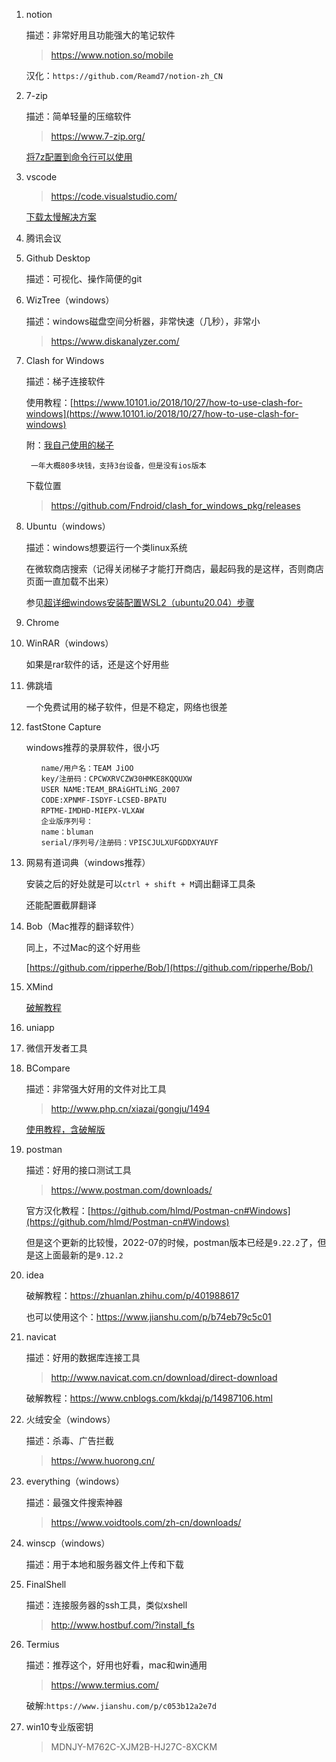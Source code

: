 <!--
 * @Date: 2022-06-27 14:41:28
 * @LastEditors: Lq
 * @LastEditTime: 2022-07-14 16:18:52
 * @FilePath: \learnningNotes\软件推荐及破解锦集\好用软件合集及软件资源.md
-->
1. notion

    描述：非常好用且功能强大的笔记软件

    > https://www.notion.so/mobile

    汉化：`https://github.com/Reamd7/notion-zh_CN`

2. 7-zip

    描述：简单轻量的压缩软件

    > https://www.7-zip.org/

    [将7z配置到命令行可以使用](https://www.likecs.com/show-829595.html)

3. vscode

    > https://code.visualstudio.com/

    [下载太慢解决方案](https://blog.csdn.net/zoecxy/article/details/124391379)

4. 腾讯会议

5. Github Desktop

    描述：可视化、操作简便的git

6. WizTree（windows）

    描述：windows磁盘空间分析器，非常快速（几秒），非常小

    > https://www.diskanalyzer.com/

7. Clash for Windows

    描述：梯子连接软件

    使用教程：[https://www.10101.io/2018/10/27/how-to-use-clash-for-windows](https://www.10101.io/2018/10/27/how-to-use-clash-for-windows)

    附：[我自己使用的梯子](https://protalv1.clsnetwork.co/user)

        一年大概80多块钱，支持3台设备，但是没有ios版本

    下载位置

    > https://github.com/Fndroid/clash_for_windows_pkg/releases

8. Ubuntu（windows）

    描述：windows想要运行一个类linux系统

    在微软商店搜索（记得关闭梯子才能打开商店，最起码我的是这样，否则商店页面一直加载不出来）

    参见[超详细windows安装配置WSL2（ubuntu20.04）步骤](https://zhuanlan.zhihu.com/p/438255467)

9.  Chrome

10. WinRAR（windows）

    如果是rar软件的话，还是这个好用些

11. 佛跳墙

    一个免费试用的梯子软件，但是不稳定，网络也很差

12. fastStone Capture

    windows推荐的录屏软件，很小巧

    ```
    　　name/用户名：TEAM JiOO
    　　key/注册码：CPCWXRVCZW30HMKE8KQQUXW
    　　USER NAME:TEAM_BRAiGHTLiNG_2007
    　　CODE:XPNMF-ISDYF-LCSED-BPATU
    　　RPTME-IMDHD-MIEPX-VLXAW
    　　企业版序列号：
    　　name：bluman
    　　serial/序列号/注册码：VPISCJULXUFGDDXYAUYF
    ```

13. 网易有道词典（windows推荐）

    安装之后的好处就是可以`ctrl + shift + M`调出翻译工具条

    还能配置截屏翻译

14. Bob（Mac推荐的翻译软件）

    同上，不过Mac的这个好用些

    [https://github.com/ripperhe/Bob/](https://github.com/ripperhe/Bob/)

15. XMind

    [破解教程](https://www.cnblogs.com/yjd_hycf_space/p/10403120.html)

16. uniapp

17. 微信开发者工具

18. BCompare

    描述：非常强大好用的文件对比工具

    > http://www.php.cn/xiazai/gongju/1494

    [使用教程，含破解版](https://m.php.cn/article/414433.html)

19. postman

    描述：好用的接口测试工具

    > https://www.postman.com/downloads/

    官方汉化教程：[https://github.com/hlmd/Postman-cn#Windows](https://github.com/hlmd/Postman-cn#Windows)

    但是这个更新的比较慢，2022-07的时候，postman版本已经是`9.22.2`了，但是这上面最新的是`9.12.2`

20. idea

    破解教程：https://zhuanlan.zhihu.com/p/401988617

    也可以使用这个：https://www.jianshu.com/p/b74eb79c5c01

21. navicat

    描述：好用的数据库连接工具

    > http://www.navicat.com.cn/download/direct-download

    破解教程：https://www.cnblogs.com/kkdaj/p/14987106.html

22. 火绒安全（windows）

    描述：杀毒、广告拦截

    > https://www.huorong.cn/

23. everything（windows）

    描述：最强文件搜索神器

    > https://www.voidtools.com/zh-cn/downloads/

24. winscp（windows）

    描述：用于本地和服务器文件上传和下载

25. FinalShell

    描述：连接服务器的ssh工具，类似xshell

    > http://www.hostbuf.com/?install_fs

26. Termius

    描述：推荐这个，好用也好看，mac和win通用

    > https://www.termius.com/

    破解:`https://www.jianshu.com/p/c053b12a2e7d`

27. win10专业版密钥

    > MDNJY-M762C-XJM2B-HJ27C-8XCKM